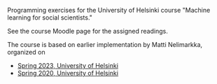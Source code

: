 Programming exercises for the University of Helsinki course "Machine learning for social scientists."

See the course Moodle page for the assigned readings.

The course is based on earlier implementation by Matti Nelimarkka, organized on
* [Spring 2023, University of Helsinki](https://opetus.mante.li/datascience/courses/spring-2023)
* [Spring 2020, University of Helsinki](https://opetus.mante.li/datascience/courses/spring-2020)
